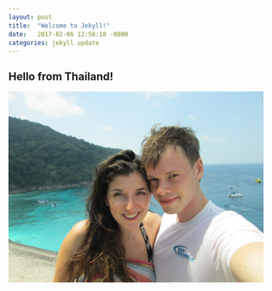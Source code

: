 ```yaml
---
layout: post
title:  "Welcome to Jekyll!"
date:   2017-02-06 12:58:18 -0800
categories: jekyll update
---
```


## Hello from Thailand!

!["Thailand"](/assets/posts/2017-02-06-welcome-to-jekyll/thailand.JPG)
